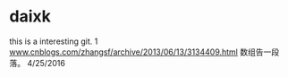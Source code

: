 # daixk
this is a interesting git.
1
www.cnblogs.com/zhangsf/archive/2013/06/13/3134409.html
数组告一段落。 4/25/2016



